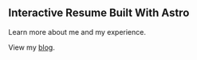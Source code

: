 ## Interactive Resume Built With Astro

Learn more about me and my experience.

View my [blog](https://sieep-coding.github.io/posts/).
